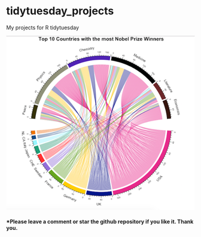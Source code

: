 # tidytuesday_projects
My projects for R tidytuesday

![](2019/2019-05-14/Top10NobelPrize_countries.png)


#### *Please leave a comment or star the github repository if you like it. Thank you.
